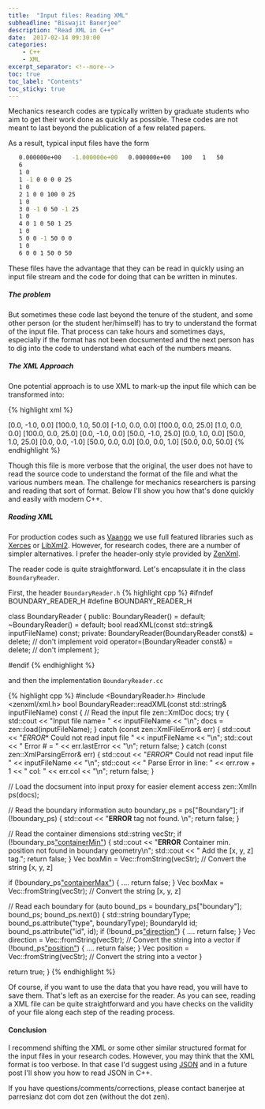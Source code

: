 ```yaml
---
title:  "Input files: Reading XML"
subheadline: "Biswajit Banerjee"
description: "Read XML in C++"
date:  2017-02-14 09:30:00
categories:
    - C++
    - XML
excerpt_separator: <!--more-->
toc: true
toc_label: "Contents"
toc_sticky: true
---
```


Mechanics research codes are typically written by graduate students who aim
to get their work done as quickly as possible.  These codes are not meant 
to last beyond the publication of a few related papers.
<!--more-->

As a result, typical input files have the form

~~~ bash
   0.000000e+00   -1.000000e+00   0.000000e+00   100   1   50
   6
   1 0
   1 -1 0 0 0 0 25
   1 0
   2 1 0 0 100 0 25
   1 0
   3 0 -1 0 50 -1 25
   1 0
   4 0 1 0 50 1 25
   1 0
   5 0 0 -1 50 0 0
   1 0
   6 0 0 1 50 0 50
~~~

These files have the advantage that they can be read in quickly using an input 
file stream and the code for doing that can be written in minutes.

##### The problem #####
But sometimes these code last beyond the tenure of the student, and some other
person (or the student her/himself) has to try to understand the format of the 
input file.  That process can take hours and sometimes days, especially if the
format has not been docsumented and the next person has to dig into the code to 
understand what each of the numbers means.

##### The XML Approach #####
One potential approach is to use XML to mark-up the input file which 
can be transformed into:

{% highlight xml %}
  <?xml version='1.0' encoding='ISO-8859-1' ?>
  <Boundary>
    <!-- Container limits -->
    <containerMin>  [0.0,  -1.0,  0.0] </containerMin>
    <containerMax>  [100.0, 1.0, 50.0] </containerMax>
    <!-- Internal boundaries -->
    <boundary type="plane" id="1">
      <direction> [-1.0, 0.0, 0.0] </direction>
      <position> [100.0, 0.0, 25.0] </position>
    </boundary>
    <boundary type="plane" id="2">
      <direction> [1.0, 0.0, 0.0] </direction>
      <position> [100.0, 0.0, 25.0] </position>
    </boundary>
    <boundary type="plane" id="3">
      <direction> [0.0, -1.0, 0.0] </direction>
      <position> [50.0, -1.0, 25.0] </position>
    </boundary>
    <boundary type="plane" id="4">
      <direction> [0.0, 1.0, 0.0] </direction>
      <position> [50.0, 1.0, 25.0] </position>
    </boundary>
    <boundary type="plane" id="5">
      <direction> [0.0, 0.0, -1.0] </direction>
      <position> [50.0, 0.0, 0.0] </position>
    </boundary>
    <boundary type="plane" id="6">
      <direction> [0.0, 0.0, 1.0] </direction>
      <position> [50.0, 0.0, 50.0] </position>
    </boundary>
  </Boundary>
{% endhighlight %}

Though this file is more verbose that the original, the user does not have to read the 
source code to understand the format of the file and what the various numbers mean.
The challenge for mechanics researchers is parsing and reading that sort of format.
Below I'll show you how that's done quickly and easily with modern C++.

##### Reading XML #####
For production codes such as [Vaango](https://github.com/bbanerjee/ParSim/tree/master/Vaango) we use full featured libraries such as [Xerces](https://xerces.apache.org/xerces-c/) or [LibXml2](http://xmlsoft.org/).  However, for research codes, there are a number of simpler alternatives.  I prefer the header-only style provided by [ZenXml](http://zenxml.sourceforge.net/).

The reader code is quite straightforward.  Let's encapsulate it in the class
`BoundaryReader`.

First, the header `BoundaryReader.h`
{% highlight cpp %}
#ifndef BOUNDARY_READER_H
#define BOUNDARY_READER_H

class BoundaryReader
{
public:
  BoundaryReader() = default;
  ~BoundaryReader() = default;
  bool readXML(const std::string& inputFileName) const; 
private:
  BoundaryReader(BoundaryReader const&) = delete; // don't implement
  void operator=(BoundaryReader const&) = delete; // don't implement
};

#endif
{% endhighlight %}

and then the implementation `BoundaryReader.cc`

{% highlight cpp %}
#include <BoundaryReader.h>
#include <zenxml/xml.h>
bool
BoundaryReader::readXML(const std::string& inputFileName) const 
{
  // Read the input file
  zen::XmlDoc docs;
  try {
    std::cout << "Input file name= " << inputFileName << "\n";
    docs = zen::load(inputFileName);
  } catch (const zen::XmlFileError& err) {
    std::cout << "*ERROR** Could not read input file " << inputFileName << "\n";
    std::cout << "    Error # = " << err.lastError << "\n";
    return false;
  } catch (const zen::XmlParsingError& err) {
    std::cout << "*ERROR** Could not read input file " << inputFileName << "\n";
    std::cout << "    Parse Error in line: " << err.row + 1
              << " col: " << err.col << "\n";
    return false;
  }

  // Load the docsument into input proxy for easier element access
  zen::XmlIn ps(docs);

  // Read the boundary information
  auto boundary_ps = ps["Boundary"];
  if (!boundary_ps) {
    std::cout << "**ERROR** <Boundary> tag not found. \n";
    return false;
  }

  // Read the container dimensions
  std::string vecStr;
  if (!boundary_ps["containerMin"](vecStr)) {
    std::cout
      << "**ERROR** Container min. position not found in boundary geometry\n";
    std::cout << "  Add the <containerMin> [x, y, z] </containerMin> tag.";
    return false;
  }
  Vec boxMin = Vec::fromString(vecStr); // Convert the string [x, y, z]

  if (!boundary_ps["containerMax"](vecStr)) {
    ....
    return false;
  }
  Vec boxMax = Vec::fromString(vecStr); // Convert the string [x, y, z]

  // Read each boundary
  for (auto bound_ps = boundary_ps["boundary"]; bound_ps; bound_ps.next()) {
    std::string boundaryType;
    bound_ps.attribute("type", boundaryType);
    BoundaryId id;
    bound_ps.attribute("id", id);
    if (!bound_ps["direction"](vecStr)) {
      ....
      return false;
    }
    Vec direction = Vec::fromString(vecStr); // Convert the string into a vector
    if (!bound_ps["position"](vecStr)) {
      ....
      return false;
    }
    Vec position = Vec::fromString(vecStr); // Convert the string into a vector
  }

  return true;
}
{% endhighlight %}

Of course, if you want to use the data that you have read, you will have to 
save them.  That's left as an exercise for the reader.  As you can see, reading
a XML file can be quite straightforward and you have checks on the validity of
your file along each step of the reading process.

#### Conclusion ####
I recommend shifting the XML or some other similar structured format for 
the input files in your research codes.  However, you may think that the
XML format is too verbose.  In that case I'd suggest using [JSON](http://www.json.org/)
and in a future post I'll show you how to read JSON in C++.

If you have questions/comments/corrections, please contact banerjee at parresianz dot com dot zen (without the dot zen).



